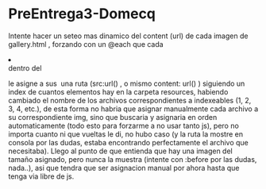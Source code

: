 # PreEntrega3-Domecq
Intente hacer un seteo mas dinamico del content (url) de cada imagen de gallery.html , forzando con un @each que cada <li></li> dentro del <ul></ul> le asigne a sus <a><img/></a> una ruta (src:url() , o mismo content: url() ) siguiendo un index de cuantos elementos hay en la carpeta resources, habiendo cambiado el nombre de los archivos correspondientes a indexeables (1, 2, 3, 4, etc.), de esta forma no habria que asignar manualmente cada archivo a su correspondiente img, sino que buscaria y asignaria en orden automaticamente (todo esto para forzarme a no usar tanto js), pero no importa cuanto ni que vueltas le di, no hubo caso (y la ruta la mostre en consola por las dudas, estaba encontrando perfectamente el archivo que necesitaba). Llego al punto de que entienda que hay una imagen del tamaño asignado, pero nunca la muestra (intente con :before por las dudas, nada..), asi que tendra que ser asignacion manual por ahora hasta que tenga via libre de js.